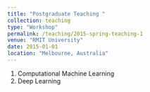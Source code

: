 ```yaml
---
title: "Postgraduate Teaching "
collection: teaching
type: "Workshop"
permalink: /teaching/2015-spring-teaching-1
venue: "RMIT University"
date: 2015-01-01
location: "Melbourne, Australia"
---
```


1. Computational Machine Learning
2. Deep Learning 
